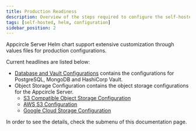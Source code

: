 ```yaml
---
title: Production Readiness
description: Overview of the steps required to configure the self-hosted Appcircle on your infrastructure by Kubernetes or Openshift.
tags: [self-hosted, helm, configuration]
sidebar_position: 2
---
```


Appcircle Server Helm chart support extensive customization through values files for production configurations.

Current headlines are listed below:

- [Database and Vault Configurations](/self-hosted-appcircle/install-server/helm-chart/configuration/production-readiness/database-and-vault) contains the configurations for PostgreSQL, MongoDB and HashiCorp Vault.
- Object Storage Configuration contains the object storage configurations for the Appcircle Server.
    - [S3 Compatible Object Storage Configuration](/self-hosted-appcircle/install-server/helm-chart/configuration/production-readiness/s3-compatible-storage-configuration.md)
    - [AWS S3 Configuration](/self-hosted-appcircle/install-server/helm-chart/configuration/production-readiness/aws-s3-configuration)
    - [Google Cloud Storage Configuration](/self-hosted-appcircle/install-server/helm-chart/configuration/production-readiness/gcp-cloud-storage-configuration)

In order to see the details, check the submenu of this documentation page.
